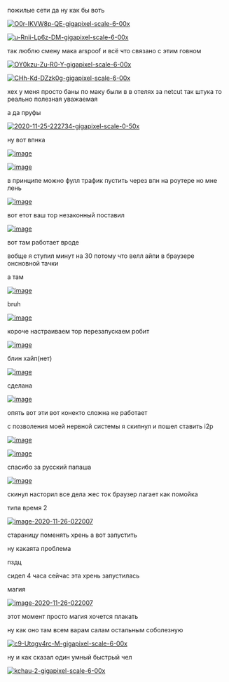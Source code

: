 пожилые сети да ну как бы воть

<a href="https://ibb.co/hYbgm0s"><img src="https://i.ibb.co/FH2hDp6/O0r-IKVW8p-QE-gigapixel-scale-6-00x.jpg" alt="O0r-IKVW8p-QE-gigapixel-scale-6-00x" border="0"></a>

<a href="https://ibb.co/dQ2y0Jn"><img src="https://i.ibb.co/MRVLD5q/u-Rnii-Lp6z-DM-gigapixel-scale-6-00x.jpg" alt="u-Rnii-Lp6z-DM-gigapixel-scale-6-00x" border="0"></a>



так люблю смену мака  arspoof и всё что связано с этим говном

<a href="https://ibb.co/Xt5pnG9"><img src="https://i.ibb.co/rHpMBXg/OY0kzu-Zu-R0-Y-gigapixel-scale-6-00x.jpg" alt="OY0kzu-Zu-R0-Y-gigapixel-scale-6-00x" border="0"></a>

<a href="https://ibb.co/0ttV1ks"><img src="https://i.ibb.co/2NNYRwZ/CHh-Kd-DZzk0g-gigapixel-scale-6-00x.jpg" alt="CHh-Kd-DZzk0g-gigapixel-scale-6-00x" border="0"></a>



хех у меня просто баны по маку были в в отелях за netcut так штука то реально полезная уважаемая 


а да пруфы



<a href="https://imgbb.com/"><img src="https://i.ibb.co/zVrQ7ZT/2020-11-25-222734-gigapixel-scale-0-50x.png" alt="2020-11-25-222734-gigapixel-scale-0-50x" border="0"></a>


ну вот впнка


<a href="https://ibb.co/5n42nHr"><img src="https://i.ibb.co/yYPVYj6/image.png" alt="image" border="0"></a>



<a href="https://ibb.co/gjx1ffB"><img src="https://i.ibb.co/tm9fvvW/image.png" alt="image" border="0"></a>


в принципе можно фулл трафик пустить через впн на роутере но мне лень


<a href="https://ibb.co/SPNHws4"><img src="https://i.ibb.co/MsnKk2x/image.png" alt="image" border="0"></a>

вот етот ваш тор незаконный поставил

<a href="https://ibb.co/rdRMDBG"><img src="https://i.ibb.co/KKp7Ttj/image.png" alt="image" border="0"></a>


вот там работает вроде

вобще я ступил минут на 30 потому что велл айпи в браузере онсновной тачки


а там 



<a href="https://ibb.co/QfXGcPq"><img src="https://i.ibb.co/wRY1LSb/image.png" alt="image" border="0"></a>



bruh


<a href="https://ibb.co/CvLxm82"><img src="https://i.ibb.co/5vZqG4F/image.png" alt="image" border="0"></a>


короче настраиваем тор перезапускаем робит



<a href="https://ibb.co/jVt2m3M"><img src="https://i.ibb.co/PTknK1h/image.png" alt="image" border="0"></a>


блин хайп(нет)


<a href="https://ibb.co/TYw0tBw"><img src="https://i.ibb.co/VJLCTWL/image.png" alt="image" border="0"></a>


сделана

<a href="https://ibb.co/5LrKVpn"><img src="https://i.ibb.co/M7cBLwG/image.png" alt="image" border="0"></a>


опять вот эти вот конекто сложна не работает



с позволения моей нервной системы я скипнул и пошел ставить i2p

<a href="https://ibb.co/Fm6YhRS"><img src="https://i.ibb.co/CmB9wRk/image.png" alt="image" border="0"></a>


<a href="https://ibb.co/X2DKQjP"><img src="https://i.ibb.co/8KbfCNw/image.png" alt="image" border="0"></a>



спасибо за русский папаша 


<a href="https://ibb.co/gvhJCcz"><img src="https://i.ibb.co/28HdBpg/image.png" alt="image" border="0"></a>



скинул насторил все дела жес ток браузер лагает как помойка 


типа время 2 


<a href="https://ibb.co/Zf0gWx4"><img src="https://i.ibb.co/D1ZM5Qc/image-2020-11-26-022007.png" alt="image-2020-11-26-022007" border="0"></a>



стараницу поменять хрень а вот запустить

ну какаята проблема


пздц
 
 
 сидел 4 часа сейчас эта хрень запустилась
 
 
 магия
 
 
 <a href="https://ibb.co/Zf0gWx4"><img src="https://i.ibb.co/D1ZM5Qc/image-2020-11-26-022007.png" alt="image-2020-11-26-022007" border="0"></a>
 
 
 
 этот момент просто магия хочется плакать 
 
 
 
 ну как оно там всем варам салам остальным соболезную 
 
 
 <a href="https://ibb.co/wg8RrTN"><img src="https://i.ibb.co/MSKs5bD/c9-Utqgv4rc-M-gigapixel-scale-6-00x.jpg" alt="c9-Utqgv4rc-M-gigapixel-scale-6-00x" border="0"></a>
 
 
 
 
 ну и как сказал один умный быстрый чел
 
 
 <a href="https://ibb.co/rphXVg4"><img src="https://i.ibb.co/Ksg8JYF/kchau-2-gigapixel-scale-6-00x.jpg" alt="kchau-2-gigapixel-scale-6-00x" border="0"></a>
 
 
